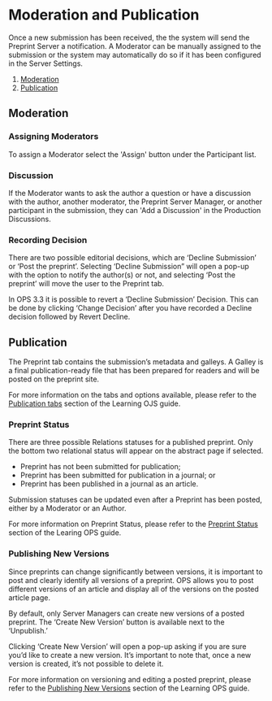 # Moderation and Publication

Once a new submission has been received, the the system will send the Preprint Server a notification. A Moderator can be manually assigned to the submission or the system may automatically do so if it has been configured in the Server Settings.

1. [Moderation](production#moderation)
2. [Publication](production#publication)

## <a name="moderation"></a>Moderation

### <a name="moderator"></a>Assigning Moderators

To assign a Moderator select the 'Assign' button under the Participant list.

### <a name="discussion"></a>Discussion

If the Moderator wants to ask the author a question or have a discussion with the author, another moderator, the Preprint Server Manager, or another participant in the submission, they can 'Add a Discussion' in the Production Discussions.

###  <a name="decision"></a>Recording Decision

There are two possible editorial decisions, which are ‘Decline Submission’ or ‘Post the preprint’. Selecting ‘Decline Submission” will open a pop-up with the option to notify the author(s) or not, and selecting ‘Post the preprint’ will move the user to the Preprint tab.

In OPS 3.3 it is possible to revert a ‘Decline Submission’ Decision. This can be done by clicking ‘Change Decision’ after you have recorded a Decline decision followed by Revert Decline.

## <a name="publication"></a>Publication

The Preprint tab contains the submission’s metadata and galleys. A Galley is a final publication-ready file that has been prepared for readers and will be posted on the preprint site.

For more information on the tabs and options available, please refer to the [Publication tabs](https://docs.pkp.sfu.ca/learning-ojs/en/production-publication#publication-tabs) section of the Learning OJS guide.

### Preprint Status

There are three possible Relations statuses for a published preprint. Only the bottom two relational status will appear on the abstract page if selected.

* Preprint has not been submitted for publication;
* Preprint has been submitted for publication in a journal; or
* Preprint has been published in a journal as an article.

Submission statuses can be updated even after a Preprint has been posted, either by a Moderator or an Author.

For more information on Preprint Status, please refer to the [Preprint Status](https://docs.pkp.sfu.ca/learning-ops/en/editorial-workflow#preprint-status) section of the Learing OPS guide.

### Publishing New Versions 

Since preprints can change significantly between versions, it is important to post and clearly identify all versions of a preprint. OPS allows you to post different versions of an article and display all of the versions on the posted article page.

By default, only Server Managers can create new versions of a posted preprint. The ‘Create New Version’ button is available next to the ‘Unpublish.’

Clicking ‘Create New Version’ will open a pop-up asking if you are sure you’d like to create a new version. It’s important to note that, once a new version is created, it’s not possible to delete it.

For more information on versioning and editing a posted preprint, please refer to the [Publishing New Versions](https://docs.pkp.sfu.ca/learning-ops/en/editorial-workflow#publishing-new-versions) section of the Learning OPS guide.


